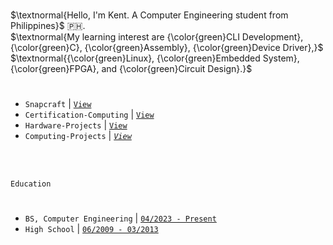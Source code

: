 <br />

$\textnormal{Hello, I'm Kent. A Computer Engineering student from Philippines}$ 🇵🇭. <br />
$\textnormal{My learning interest are {\color{green}CLI Development}, {\color{green}C}, {\color{green}Assembly}, {\color{green}Device Driver},}$ <br />
$\textnormal{{\color{green}Linux}, {\color{green}Embedded System}, {\color{green}FPGA}, and {\color{green}Circuit Design}.}$

#
- `Snapcraft` | [`View`](https://snapcraft.io/publisher/kentlouisetonino) <br />
- `Certification-Computing` | [`View`](https://github.com/kentlouisetonino/kentlouisetonino/blob/develop/certification/Computing.md) <br />
- `Hardware-Projects` | [`View`](https://github.com/stars/kentlouisetonino/lists/hardware-projects) <br />
- `Computing-Projects` | [_`View`_](https://github.com/stars/kentlouisetonino/lists/computing-projects) <br />


<br />
<br />

`Education`
#

- `BS, Computer Engineering` | [`04/2023 - Present`](https://github.com/kentlouisetonino/kentlouisetonino/blob/develop/education/02-BS-Computer-Engineering.md)
- `High School` | [`06/2009 - 03/2013`](https://github.com/kentlouisetonino/kentlouisetonino/blob/develop/education/01-High-School.md)
